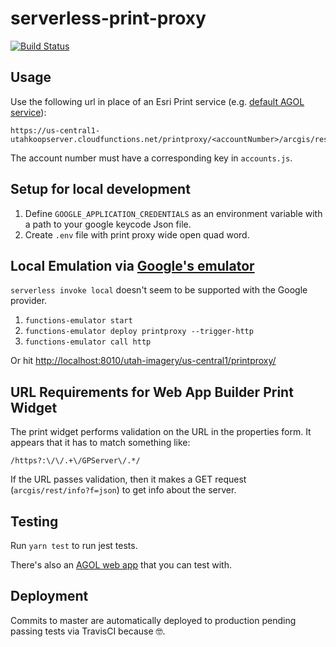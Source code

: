 # serverless-print-proxy

[![Build Status](https://travis-ci.com/agrc/serverless-print-proxy.svg?branch=master)](https://travis-ci.com/agrc/serverless-print-proxy)

## Usage

Use the following url in place of an Esri Print service (e.g. [default AGOL service](https://utility.arcgisonline.com/arcgis/rest/services/Utilities/PrintingTools/GPServer/Export%20Web%20Map%20Task)):

```url
https://us-central1-utahkoopserver.cloudfunctions.net/printproxy/<accountNumber>/arcgis/rest/services/GPServer/export
```

The account number must have a corresponding key in `accounts.js`.

## Setup for local development

1. Define `GOOGLE_APPLICATION_CREDENTIALS` as an environment variable with a path to your google keycode Json file.
1. Create `.env` file with print proxy wide open quad word.

## Local Emulation via [Google's emulator](https://cloud.google.com/functions/docs/emulator)

`serverless invoke local` doesn't seem to be supported with the Google provider.

1. `functions-emulator start`
1. `functions-emulator deploy printproxy --trigger-http`
1. `functions-emulator call http`

Or hit [http://localhost:8010/utah-imagery/us-central1/printproxy/](http://localhost:8010/utah-imagery/us-central1/printproxy/)

## URL Requirements for Web App Builder Print Widget

The print widget performs validation on the URL in the properties form. It appears that it has to match something like:

```regex
/https?:\/\/.+\/GPServer\/.*/
```

If the URL passes validation, then it makes a GET request (`arcgis/rest/info?f=json`) to get info about the server.

## Testing

Run `yarn test` to run jest tests.

There's also an [AGOL web app](http://utah.maps.arcgis.com/apps/webappbuilder/index.html?id=177c2b166a8d4cb79d888f28f950b33a) that you can test with.

## Deployment

Commits to master are automatically deployed to production pending passing tests via TravisCI because 🤓.
